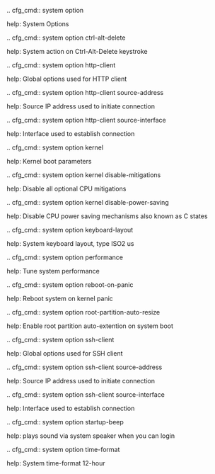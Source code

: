 .. cfg_cmd:: system option

help: System Options

.. cfg_cmd:: system option ctrl-alt-delete

help: System action on Ctrl-Alt-Delete keystroke

.. cfg_cmd:: system option http-client

help: Global options used for HTTP client

.. cfg_cmd:: system option http-client source-address

help: Source IP address used to initiate connection

.. cfg_cmd:: system option http-client source-interface

help: Interface used to establish connection

.. cfg_cmd:: system option kernel

help: Kernel boot parameters

.. cfg_cmd:: system option kernel disable-mitigations

help: Disable all optional CPU mitigations

.. cfg_cmd:: system option kernel disable-power-saving

help: Disable CPU power saving mechanisms also known as C states

.. cfg_cmd:: system option keyboard-layout

help: System keyboard layout, type ISO2
us


.. cfg_cmd:: system option performance

help: Tune system performance

.. cfg_cmd:: system option reboot-on-panic

help: Reboot system on kernel panic

.. cfg_cmd:: system option root-partition-auto-resize

help: Enable root partition auto-extention on system boot

.. cfg_cmd:: system option ssh-client

help: Global options used for SSH client

.. cfg_cmd:: system option ssh-client source-address

help: Source IP address used to initiate connection

.. cfg_cmd:: system option ssh-client source-interface

help: Interface used to establish connection

.. cfg_cmd:: system option startup-beep

help: plays sound via system speaker when you can login

.. cfg_cmd:: system option time-format

help: System time-format
12-hour


